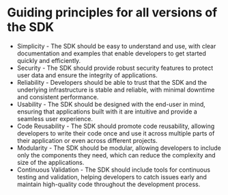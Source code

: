 # Guiding principles for all versions of the SDK

* Simplicity - The SDK should be easy to understand and use, with clear documentation and examples that enable developers to get started quickly and efficiently. &#x20;
* Security - The SDK should provide robust security features to protect user data and ensure the integrity of applications. &#x20;
* Reliability - Developers should be able to trust that the SDK and the underlying infrastructure is stable and reliable, with minimal downtime and consistent performance.&#x20;
* Usability - The SDK should be designed with the end-user in mind, ensuring that applications built with it are intuitive and provide a seamless user experience. &#x20;
* Code Reusability - The SDK should promote code reusability, allowing developers to write their code once and use it across multiple parts of their application or even across different projects.
* Modularity - The SDK should be modular, allowing developers to include only the components they need, which can reduce the complexity and size of the applications. &#x20;
* Continuous Validation - The SDK should include tools for continuous testing and validation, helping developers to catch issues early and maintain high-quality code throughout the development process.&#x20;
